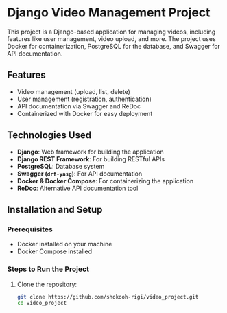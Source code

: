 # Django Video Management Project

This project is a Django-based application for managing videos, including features like user management, video upload, and more. The project uses Docker for containerization, PostgreSQL for the database, and Swagger for API documentation.

## Features

- Video management (upload, list, delete)
- User management (registration, authentication)
- API documentation via Swagger and ReDoc
- Containerized with Docker for easy deployment

## Technologies Used

- **Django**: Web framework for building the application
- **Django REST Framework**: For building RESTful APIs
- **PostgreSQL**: Database system
- **Swagger (`drf-yasg`)**: For API documentation
- **Docker & Docker Compose**: For containerizing the application
- **ReDoc**: Alternative API documentation tool

## Installation and Setup

### Prerequisites

- Docker installed on your machine
- Docker Compose installed

### Steps to Run the Project

1. Clone the repository:

   ```bash
   git clone https://github.com/shokooh-rigi/video_project.git
   cd video_project
